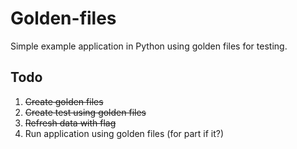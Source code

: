 # Golden-files

Simple example application in Python using golden files for testing.

## Todo

1. ~~Create golden files~~
2. ~~Create test using golden files~~
3. ~~Refresh data with flag~~
4. Run application using golden files (for part if it?)